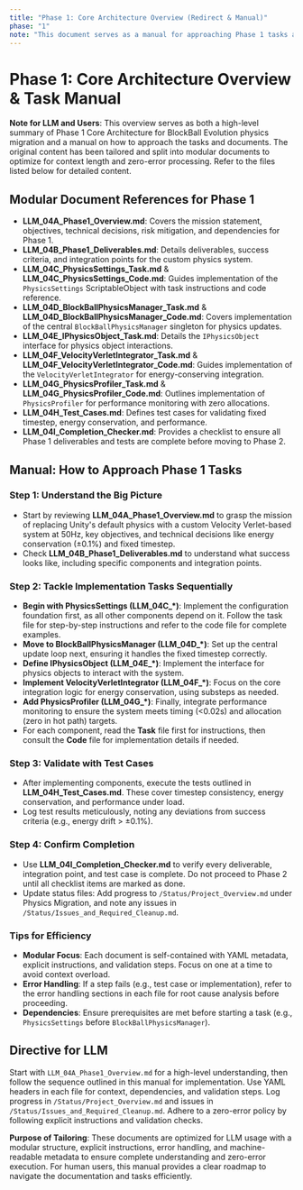 ```yaml
---
title: "Phase 1: Core Architecture Overview (Redirect & Manual)"
phase: "1"
note: "This document serves as a manual for approaching Phase 1 tasks and a redirect to modular documents optimized for LLM processing."
---
```


# Phase 1: Core Architecture Overview & Task Manual

**Note for LLM and Users**: This overview serves as both a high-level summary of Phase 1 Core Architecture for BlockBall Evolution physics migration and a manual on how to approach the tasks and documents. The original content has been tailored and split into modular documents to optimize for context length and zero-error processing. Refer to the files listed below for detailed content.

## Modular Document References for Phase 1

- **LLM_04A_Phase1_Overview.md**: Covers the mission statement, objectives, technical decisions, risk mitigation, and dependencies for Phase 1.
- **LLM_04B_Phase1_Deliverables.md**: Details deliverables, success criteria, and integration points for the custom physics system.
- **LLM_04C_PhysicsSettings_Task.md** & **LLM_04C_PhysicsSettings_Code.md**: Guides implementation of the `PhysicsSettings` ScriptableObject with task instructions and code reference.
- **LLM_04D_BlockBallPhysicsManager_Task.md** & **LLM_04D_BlockBallPhysicsManager_Code.md**: Covers implementation of the central `BlockBallPhysicsManager` singleton for physics updates.
- **LLM_04E_IPhysicsObject_Task.md**: Details the `IPhysicsObject` interface for physics object interactions.
- **LLM_04F_VelocityVerletIntegrator_Task.md** & **LLM_04F_VelocityVerletIntegrator_Code.md**: Guides implementation of the `VelocityVerletIntegrator` for energy-conserving integration.
- **LLM_04G_PhysicsProfiler_Task.md** & **LLM_04G_PhysicsProfiler_Code.md**: Outlines implementation of `PhysicsProfiler` for performance monitoring with zero allocations.
- **LLM_04H_Test_Cases.md**: Defines test cases for validating fixed timestep, energy conservation, and performance.
- **LLM_04I_Completion_Checker.md**: Provides a checklist to ensure all Phase 1 deliverables and tests are complete before moving to Phase 2.

## Manual: How to Approach Phase 1 Tasks

### Step 1: Understand the Big Picture
- Start by reviewing **LLM_04A_Phase1_Overview.md** to grasp the mission of replacing Unity's default physics with a custom Velocity Verlet-based system at 50Hz, key objectives, and technical decisions like energy conservation (±0.1%) and fixed timestep.
- Check **LLM_04B_Phase1_Deliverables.md** to understand what success looks like, including specific components and integration points.

### Step 2: Tackle Implementation Tasks Sequentially
- **Begin with PhysicsSettings (LLM_04C_*)**: Implement the configuration foundation first, as all other components depend on it. Follow the task file for step-by-step instructions and refer to the code file for complete examples.
- **Move to BlockBallPhysicsManager (LLM_04D_*)**: Set up the central update loop next, ensuring it handles the fixed timestep correctly.
- **Define IPhysicsObject (LLM_04E_*)**: Implement the interface for physics objects to interact with the system.
- **Implement VelocityVerletIntegrator (LLM_04F_*)**: Focus on the core integration logic for energy conservation, using substeps as needed.
- **Add PhysicsProfiler (LLM_04G_*)**: Finally, integrate performance monitoring to ensure the system meets timing (<0.02s) and allocation (zero in hot path) targets.
- For each component, read the **Task** file first for instructions, then consult the **Code** file for implementation details if needed.

### Step 3: Validate with Test Cases
- After implementing components, execute the tests outlined in **LLM_04H_Test_Cases.md**. These cover timestep consistency, energy conservation, and performance under load.
- Log test results meticulously, noting any deviations from success criteria (e.g., energy drift > ±0.1%).

### Step 4: Confirm Completion
- Use **LLM_04I_Completion_Checker.md** to verify every deliverable, integration point, and test case is complete. Do not proceed to Phase 2 until all checklist items are marked as done.
- Update status files: Add progress to `/Status/Project_Overview.md` under Physics Migration, and note any issues in `/Status/Issues_and_Required_Cleanup.md`.

### Tips for Efficiency
- **Modular Focus**: Each document is self-contained with YAML metadata, explicit instructions, and validation steps. Focus on one at a time to avoid context overload.
- **Error Handling**: If a step fails (e.g., test case or implementation), refer to the error handling sections in each file for root cause analysis before proceeding.
- **Dependencies**: Ensure prerequisites are met before starting a task (e.g., `PhysicsSettings` before `BlockBallPhysicsManager`).

## Directive for LLM
Start with `LLM_04A_Phase1_Overview.md` for a high-level understanding, then follow the sequence outlined in this manual for implementation. Use YAML headers in each file for context, dependencies, and validation steps. Log progress in `/Status/Project_Overview.md` and issues in `/Status/Issues_and_Required_Cleanup.md`. Adhere to a zero-error policy by following explicit instructions and validation checks.

**Purpose of Tailoring**: These documents are optimized for LLM usage with a modular structure, explicit instructions, error handling, and machine-readable metadata to ensure complete understanding and zero-error execution. For human users, this manual provides a clear roadmap to navigate the documentation and tasks efficiently.
